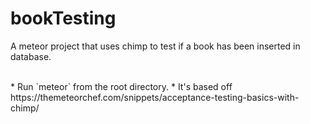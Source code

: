 # bookTesting
A meteor project that uses chimp to test if a book has been inserted in database.

</br >
* Run `meteor` from the root directory.
* It's based off https://themeteorchef.com/snippets/acceptance-testing-basics-with-chimp/
